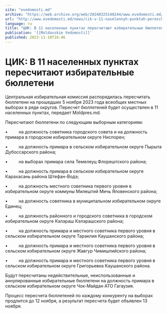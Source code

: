 ```yaml
---
site: "evedomosti.md"
archive: "https://web.archive.org/web/20240325140244/www.evedomosti.md/news/cik-v-11-naselennyh-punktah-pereschitayut-izbiratelnye-byull"
url: "http://www.evedomosti.md/news/cik-v-11-naselennyh-punktah-pereschitayut-izbiratelnye-byull"
language: ru
title: "ЦИК: В 11 населенных пунктах пересчитают избирательные бюллетени"
publication: '[[Moldavskie Vedomosti]]'
published: 2023-11-10T16:46
---
```


# ЦИК: В 11 населенных пунктах пересчитают избирательные бюллетени

Центральная избирательная комиссия распорядилась пересчитать бюллетени на прошедших 5 ноября 2023 года всеобщих местных выборах в ряде округов. Пересчет бюллетеней будет осуществлен в 11 населенных пунктах, передает Мoldpres.md.

Пересчитают бюллетени по следующим выборным категориям:

•         на должность советника городского совета и на должность примара в городском избирательном округе Ниспорен;

•         на должность примара в сельском избирательном округе Пырыта Дубоссарского района;

•         на выборах примара села Темелеуц Флорештского района;

•         на должность примара в сельском избирательном округе Карахасань района Штефан-Водэ;

•         на должность местного советника первого уровня в избирательном округе коммуны Милештий Мичь Яловенского района;

•         на должность советника в муниципальном избирательном округе Единец;

•         на должность районного и городского советника в городском избирательном округе Кэлэраш Кэлэрашского района;

•         на должность примара и местного советника первого уровня в сельском избирательном округе Тараклия Каушанского района;

•         на должность примара и местного советника первого уровня в сельском избирательном округе Жавгур Чимишлийского района;

•         на должность примара и местного советника первого уровня в сельском избирательном округе Григорьевка Каушанского района.

Будут пересчитаны недействительные, неиспользованные и аннулированные избирательные бюллетени на должность примара в сельском избирательном округе Чок-Майдан АТО Гагаузия.

Процесс пересчета бюллетеней по каждому конкуренту на выборах продлится до 12 ноября, а результат пересчета будет объявлен 13 ноября.